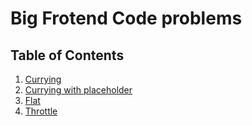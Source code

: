 # Big Frotend Code problems

## Table of Contents

1. [Currying](https://github.com/jyggiz/big-frontend-code/currying/README.md)
2. [Currying with placeholder](https://github.com/jyggiz/big-frontend-code/currying-with-placeholder/README.md)
3. [Flat](https://github.com/jyggiz/big-frontend-code/flat/README.md)
4. [Throttle](https://github.com/jyggiz/big-frontend-code/throttle/README.md)